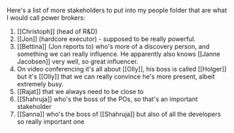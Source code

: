 Here's a list of more stakeholders to put into my people folder that are what I would call power brokers:

1. [[Christoph]] (head of R&D)
2. [[Jon]] (hardcore executor) - supposed to be really powerful. 
3. [[Bettina]] (Jon reports to) who's more of a discovery person, and something we can really influence. He apparently also knows [[Janne Jacobsen]] very well, so great influencer.
4. On video conferencing it's all about [[Olly]], his boss is called [[Holger]] but it's [[Olly]] that we can really convince he's more present, albeit extremely busy.
5. [[Rajat]] that we always need to be close to
6. [[Shahruja]] who's the boss of the POs, so that's an important stakeholder
7. [[Sanna]] who's the boss of [[Shahruja]] but also of all the developers so really important one